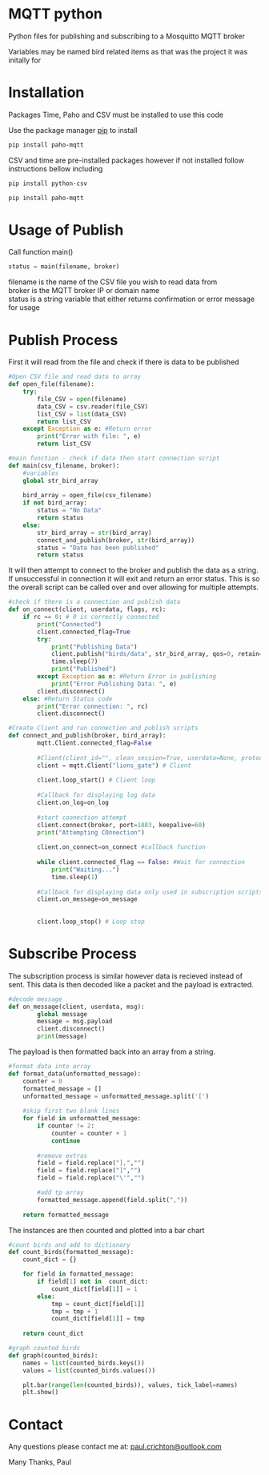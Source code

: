 # MQTT python

Python files for publishing and subscribing to a Mosquitto MQTT broker  

Variables may be named bird related items as that was the project it was initally for

# Installation
Packages Time, Paho and CSV must be installed to use this code

Use the package manager [pip](https://pip.pypa.io/en/stable/) to install 

```bash
pip install paho-mqtt
```

CSV and time are pre-installed packages however if not installed follow instructions bellow including  

```bash
pip install python-csv
```
```bash
pip install paho-mqtt
```
# Usage of Publish
Call function main()

```python
status = main(filename, broker)
```
filename is the name of the CSV file you wish to read data from  
broker is the MQTT broker IP or domain name  
status is a string variable that either returns confirmation or error message for usage  

# Publish Process

First it will read from the file and check if there is data to be published
```python
#Open CSV file and read data to array
def open_file(filename):
    try:
        file_CSV = open(filename)
        data_CSV = csv.reader(file_CSV)
        list_CSV = list(data_CSV)
        return list_CSV
    except Exception as e: #Return error
        print("Error with file: ", e)
        return list_CSV 
```


```python
#main function - check if data then start connection script
def main(csv_filename, broker): 
    #variables
    global str_bird_array
    
    bird_array = open_file(csv_filename)
    if not bird_array:
        status = "No Data"
        return status
    else:
        str_bird_array = str(bird_array) 
        connect_and_publish(broker, str(bird_array))
        status = "Data has been published"
        return status
```

It will then attempt to connect to the broker and publish the data as a string. If unsuccessful in connection it will exit and return an error status. This is so the overall
script can be called over and over allowing for multiple attempts.

```python
#check if there is a connection and publish data
def on_connect(client, userdata, flags, rc):
    if rc == 0: # 0 is correctly connected
        print("Connected")
        client.connected_flag=True
        try:
            print("Publishing Data")
            client.publish("birds/data", str_bird_array, qos=0, retain=True)
            time.sleep(7)
            print("Published")
        except Exception as e: #Return Error in publishing
            print("Error Publishing Data: ", e)        
        client.disconnect()
    else: #Return Status code
        print("Error connection: ", rc)
        client.disconnect()
```

```python       
#Create Client and run connection and publish scripts
def connect_and_publish(broker, bird_array):
        mqtt.Client.connected_flag=False
        
        #Client(client_id="", clean_session=True, userdata=None, protocol=MQTTv311, transport="tcp")
        client = mqtt.Client("lions_gate") # Client
        
        client.loop_start() # Client loop
        
        #Callback for displaying log data
        client.on_log=on_log
        
        #start coonection attempt
        client.connect(broker, port=1883, keepalive=60)
        print("Attempting COnnection")
                
        client.on_connect=on_connect #callback function
        
        while client.connected_flag == False: #Wait for connection
            print("Waiting...")
            time.sleep(1)
        
        #Callback for displaying data only used in subscription scripts
        client.on_message=on_message
    
        
        client.loop_stop() # Loop stop
```

# Subscribe Process
The subscription process is similar however data is recieved instead of sent. This data is then decoded like a packet and the payload is extracted.

```python
#decode message
def on_message(client, userdata, msg):
        global message
        message = msg.payload
        client.disconnect()
        print(message)
```

The payload is then formatted back into an array from a string.

```python
#format data into array
def format_data(unformatted_message):
	counter = 0
	formatted_message = []
	unformatted_message = unformatted_message.split('[')
	
	#skip first two blank lines
	for field in unformatted_message:
		if counter != 2:
			counter = counter + 1
			continue
		
		#remove extras
		field = field.replace("],","")
		field = field.replace("]","")
		field = field.replace("\'","")

		#add tp array
		formatted_message.append(field.split(","))
		
	return formatted_message
```
The instances are then counted and plotted into a bar chart

```python
#count birds and add to dictionary
def count_birds(formatted_message):
	count_dict = {}

	for field in formatted_message:
		if field[1] not in  count_dict:
			count_dict[field[1]] = 1
		else:
			tmp = count_dict[field[1]] 
			tmp = tmp + 1
			count_dict[field[1]] = tmp
		
	return count_dict
```
```python
#graph counted birds
def graph(counted_birds):
	names = list(counted_birds.keys())
	values = list(counted_birds.values())

	plt.bar(range(len(counted_birds)), values, tick_label=names)
	plt.show()

```
# Contact
Any questions please contact me at: paul.crichton@outlook.com

Many Thanks,
Paul
